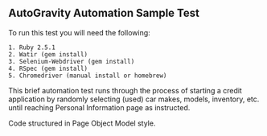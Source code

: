 ## AutoGravity Automation Sample Test

To run this test you will need the following:
	
	1. Ruby 2.5.1
	2. Watir (gem install)
	3. Selenium-Webdriver (gem install)
	4. RSpec (gem install)
	5. Chromedriver (manual install or homebrew)
	
This brief automation test runs through the process of starting a credit application by randomly selecting (used) car makes, models, inventory, etc. until reaching Personal Information page as instructed.

Code structured in Page Object Model style.